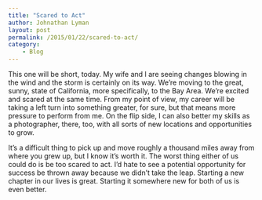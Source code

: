 ```yaml
---
title: "Scared to Act"
author: Johnathan Lyman
layout: post
permalink: /2015/01/22/scared-to-act/
category:
    - Blog
---
```


This one will be short, today. My wife and I are seeing changes blowing in the wind and the storm is certainly on its way. We’re moving to the great, sunny, state of California, more specifically, to the Bay Area. We’re excited and scared at the same time. From my point of view, my career will be taking a left turn into something greater, for sure, but that means more pressure to perform from me. On the flip side, I can also better my skills as a photographer, there, too, with all sorts of new locations and opportunities to grow.

It’s a difficult thing to pick up and move roughly a thousand miles away from where you grew up, but I know it’s worth it. The worst thing either of us could do is be too scared to act. I’d hate to see a potential opportunity for success be thrown away because we didn’t take the leap. Starting a new chapter in our lives is great. Starting it somewhere new for both of us is even better.

